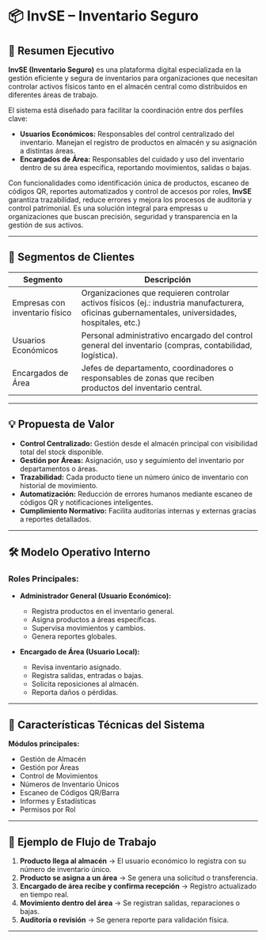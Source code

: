 # 📦 InvSE – Inventario Seguro

## 🎯 Resumen Ejecutivo  
**InvSE (Inventario Seguro)** es una plataforma digital especializada en la gestión eficiente y segura de inventarios para organizaciones que necesitan controlar activos físicos tanto en el almacén central como distribuidos en diferentes áreas de trabajo.  

El sistema está diseñado para facilitar la coordinación entre dos perfiles clave:  
- **Usuarios Económicos:** Responsables del control centralizado del inventario. Manejan el registro de productos en almacén y su asignación a distintas áreas.  
- **Encargados de Área:** Responsables del cuidado y uso del inventario dentro de su área específica, reportando movimientos, salidas o bajas.  

Con funcionalidades como identificación única de productos, escaneo de códigos QR, reportes automatizados y control de accesos por roles, **InvSE** garantiza trazabilidad, reduce errores y mejora los procesos de auditoría y control patrimonial. Es una solución integral para empresas u organizaciones que buscan precisión, seguridad y transparencia en la gestión de sus activos.

---

## 👥 Segmentos de Clientes

| Segmento                       | Descripción |
|-------------------------------|-------------|
| Empresas con inventario físico | Organizaciones que requieren controlar activos físicos (ej.: industria manufacturera, oficinas gubernamentales, universidades, hospitales, etc.) |
| Usuarios Económicos            | Personal administrativo encargado del control general del inventario (compras, contabilidad, logística). |
| Encargados de Área             | Jefes de departamento, coordinadores o responsables de zonas que reciben productos del inventario central. |

---

## 💡 Propuesta de Valor

- **Control Centralizado:** Gestión desde el almacén principal con visibilidad total del stock disponible.
- **Gestión por Áreas:** Asignación, uso y seguimiento del inventario por departamentos o áreas.
- **Trazabilidad:** Cada producto tiene un número único de inventario con historial de movimiento.
- **Automatización:** Reducción de errores humanos mediante escaneo de códigos QR y notificaciones inteligentes.
- **Cumplimiento Normativo:** Facilita auditorías internas y externas gracias a reportes detallados.

---

## 🛠️ Modelo Operativo Interno

### Roles Principales:

- **Administrador General (Usuario Económico):**
  - Registra productos en el inventario general.
  - Asigna productos a áreas específicas.
  - Supervisa movimientos y cambios.
  - Genera reportes globales.

- **Encargado de Área (Usuario Local):**
  - Revisa inventario asignado.
  - Registra salidas, entradas o bajas.
  - Solicita reposiciones al almacén.
  - Reporta daños o pérdidas.

---

## 🔧 Características Técnicas del Sistema

**Módulos principales:**
- Gestión de Almacén
- Gestión por Áreas
- Control de Movimientos
- Números de Inventario Únicos
- Escaneo de Códigos QR/Barra
- Informes y Estadísticas
- Permisos por Rol

---

## 🔄 Ejemplo de Flujo de Trabajo

1. **Producto llega al almacén** → El usuario económico lo registra con su número de inventario único.
2. **Producto se asigna a un área** → Se genera una solicitud o transferencia.
3. **Encargado de área recibe y confirma recepción** → Registro actualizado en tiempo real.
4. **Movimiento dentro del área** → Se registran salidas, reparaciones o bajas.
5. **Auditoría o revisión** → Se genera reporte para validación física.

---